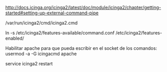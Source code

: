 http://docs.icinga.org/icinga2/latest/doc/module/icinga2/chapter/getting-started#setting-up-external-command-pipe

/var/run/icinga2/cmd/icinga2.cmd

ln -s /etc/icinga2/features-available/command.conf /etc/icinga2/features-enabled/

Habilitar apache para que pueda escribir en el socket de los comandos:
usermod -a -G icingacmd apache

service icinga2 restart
